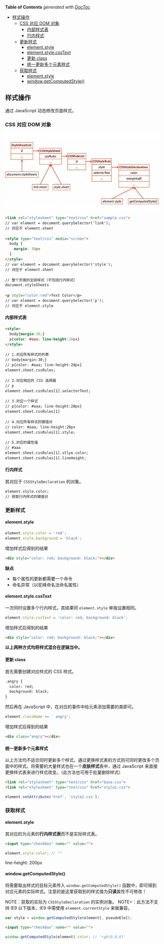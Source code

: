 <!-- START doctoc generated TOC please keep comment here to allow auto update -->
<!-- DON'T EDIT THIS SECTION, INSTEAD RE-RUN doctoc TO UPDATE -->
**Table of Contents**  *generated with [DocToc](https://github.com/thlorenz/doctoc)*

- [样式操作](#%E6%A0%B7%E5%BC%8F%E6%93%8D%E4%BD%9C)
  - [CSS 对应 DOM 对象](#css-%E5%AF%B9%E5%BA%94-dom-%E5%AF%B9%E8%B1%A1)
    - [内部样式表](#%E5%86%85%E9%83%A8%E6%A0%B7%E5%BC%8F%E8%A1%A8)
    - [行内样式](#%E8%A1%8C%E5%86%85%E6%A0%B7%E5%BC%8F)
  - [更新样式](#%E6%9B%B4%E6%96%B0%E6%A0%B7%E5%BC%8F)
    - [element.style](#elementstyle)
    - [element.style.cssText](#elementstylecsstext)
    - [更新 class](#%E6%9B%B4%E6%96%B0-class)
    - [统一更新多个元素样式](#%E7%BB%9F%E4%B8%80%E6%9B%B4%E6%96%B0%E5%A4%9A%E4%B8%AA%E5%85%83%E7%B4%A0%E6%A0%B7%E5%BC%8F)
  - [获取样式](#%E8%8E%B7%E5%8F%96%E6%A0%B7%E5%BC%8F)
    - [element.style](#elementstyle-1)
    - [window.getComputedStyle()](#windowgetcomputedstyle)

<!-- END doctoc generated TOC please keep comment here to allow auto update -->

## 样式操作

通过 JavaScript 动态修改页面样式。

### CSS 对应 DOM 对象

![](../img/C/css-dom-overview.jpg)

```html
<link rel="stylesheet" type="text/css" href="sample.css">
// var element = document.querySelector('link');
// 对应于 element.sheet

<style type="text/css" media="screen">
  body {
    margin: 30px
  }
</style>
// var element = document.querySelector('style');
// 对应于 element.sheet

// 整个页面的全部样式（不包括行内样式）
document.styleSheets

<p style="color:red">Text Color</p>
// var element = document.querySelector('p');
// 对应于 element.style
```

#### 内部样式表

```html
<style>
  body{margin:30;}
  p{color: #aaa; line-height:20px}
</style>

// 1.对应所有样式的列表
// body{margin:30;}
// p{color: #aaa; line-height:20px}
element.sheet.cssRules;

// 2.对应相应的 CSS 选择器
// p
element.sheet.cssRules[1].selectorText;

// 3.对应一个样式
// p{color: #aaa; line-height:20px}
element.sheet.cssRules[1]

// 4.对应所有样式的键值对
// color: #aaa; line-height:20px
element.sheet.cssRules[1].style;

// 5.对应的属性值
// #aaa
element.sheet.cssRules[1].stlye.color;
element.sheet.cssRules[1].lineHeight;
```

#### 行内样式

其对应于 `CSSStyleDeclaration` 的对象。

```html
element.style.color;
// 获取行内样式的键值对

```

### 更新样式

#### element.style

```javascript
element.style.color = 'red';
element.style.background = 'black';
```

增加样式后得到的结果

```html
<div style="color: red; background: black;"></div>
```

**缺点**

- 每个属性的更新都需要一个命令
- 命名异常（以驼峰命名法命名属性）

#### element.style.cssText

一次同时设置多个行内样式，其结果同 `element.style` 单独设置相同。

```javascript
element.style.cssText = 'color: red; background: black';
```

增加样式后得到的结果

```html
<div style="color: red; background: black;"></div>
```

**以上两种方式均将样式混合在逻辑当中。**

#### 更新 class

首先需要创建对应样式的 CSS 样式。

```html
.angry {
  color: red;
  background: black;
}
```

然后再在 JavaScript 中，在对应的事件中给元素添加需要的类即可。

```javascript
element.className += ' angry';
```

增加样式后得到的结果

```html
<div class="angry"></div>
```

#### 统一更新多个元素样式

以上方法均不适合同时更新多个样式，通过更换样式表的方式则可同时更改多个页面中的样式。将需要的大量样式也在一个**皮肤样式**表中，通过 JavaScript 来直接更换样式表来进行样式改变。（此方法也可用于批量删除样式）

```html
<link rel="stylesheet" type="text/css" href="base.css">
<link rel="stylesheet" type="text/css" href="style1.css">
```

```javascript
element.setAttribute('href', 'style2.css');
```

### 获取样式

#### element.style

其对应的为元素的**行内样式表**而不是实际样式表。

```html
<input type="checkbox" name="" value="">
```

```javascript
element.style.color; // ""
```
line-height: 200px

#### window.getComputedStyle()

将需要取出样式的目标元素传入 `window.getComputedStyle()` 函数中，即可得到对应元素的实际样式。注意的是这里获取到的样式值为**只读**属性不可修改！

NOTE：获取的实际为 `CSSStyleDeclaration` 的实例对象。
NOTE+：此方法不支持 IE9 以下版本，IE9 中需使用 `element.currentStyle` 来做兼容。

```javascript
var style = window.getComputedStyle(element[, pseudoEle]);
```

```html
<input type="checkbox" name="" value="">
```

```javascript
window.getComputedStyle(element).color; // 'rgb(0,0,0)'
```
